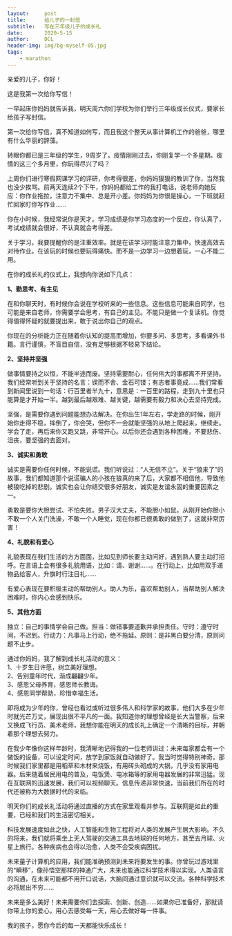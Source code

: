 ```yaml
---
layout:     post
title:      给儿子的一封信
subtitle:   写在三年级儿子的成长礼
date:       2020-5-15
author:     DCL
header-img: img/bg-myself-05.jpg
tags:
    - marathon
---
```

亲爱的儿子，你好！  

  这是我第一次给你写信！

  一早起床你妈妈就告诉我，明天周六你们学校为你们举行三年级成长仪式，要家长给孩子写封信。

  第一次给你写信，真不知道如何写，而且我这个整天从事计算机工作的爸爸，哪里有什么华丽的辞藻。 
   
  转眼你都已是三年级的学生，9周岁了。疫情刚刚过去，你刚复学一个多星期。疫情的这三个多月里，你玩得尽兴了吗？  

  上周你们进行寒假网课学习的评研，你考得很差，你妈妈狠狠的教训了你，当然我也没少挨骂。前两天连续2个下午，你妈妈都给工作的我打电话，说老师向她反应：你作业拖拉，注意力不集中、总是开小差。你妈妈为你很是操心，一下班就赶忙回家盯你写作业……

  你在小时候，我经常说你是天才。学习成绩是你学习态度的一个反应，你认真了，考试成绩就会很好，不认真就会考得差。

  关于学习，我要提醒你的是注重效率。就是在该学习时能注意力集中，快速高效去对待作业。在该玩的时候也要玩得痛快。而不是一边学习一边想着玩，一心不能二用。

  在你的成长礼的仪式上，我想向你说如下几点：

  **1、勤思考、有主见**  

  在和你聊天时，有时候你会说在学校听来的一些信息。这些信息可能来自同学，也可能是来自老师，你需要学会思考，有自己的主见。不能只是做一个复读机。你觉得值得怀疑的就要提出来，敢于说出你自己的观点。  

  你现在的分析能力正在随着你认知的提高而增加，你要多问、多思考，多看课外书籍。言行谨慎，不盲目自信，没有足够根据不轻易下结论。

  **2、坚持并坚强** 

  做事情要持之以恒，不能半途而废。坚持需要耐心，任何伟大的事都离不开坚持。我们经常听到关于坚持的名言：锲而不舍、金石可镂；有志者事竟成……我们常看到新闻里说到一句话：行百里者半九十，意思是：一百里的路程，走到九十里也只能算是才开始一半。越到最后越艰难、越关键，越需要有毅力和决心去坚持完成。  

  坚强，是需要你遇到问题能想办法解决。在你出生1年左右，学走路的时候，刚开始你走得不稳，摔倒了，你会哭，但你不一会就能坚强的从地上爬起来，继续走。学会了走，再后来你又跑又跳，非常开心。以后你还会遇到各种困难，不要悲伤、沮丧，要坚强的去面对。  

  **3、诚实和勇敢**  

  诚实是需要你任何时候，不能说谎。我们听说过：“人无信不立”。关于“狼来了”的故事，我们都知道那个说谎骗人的小孩在狼真的来了后，大家都不相信他，导致他被狼吃掉的悲剧。诚实也会让你结交很多好朋友，诚实是友谊永固的重要因素之一。  

  勇敢是要你大胆尝试、不怕失败。男子汉大丈夫，不能胆小如鼠。从刚开始你胆小不敢一个人关门洗澡，不敢一个人睡觉，现在你都已很勇敢的做到了，这就非常厉害！

  **4、礼貌和有爱心**  

  礼貌表现在我们生活的方方面面，比如见到师长要主动问好，遇到熟人要主动打招呼。在言语上会有很多礼貌用语，比如：请、谢谢……。在行动上，比如用双手递物品给客人，升旗时行注目礼……  

  有爱心表现在要积极主动的帮助别人。助人为乐，喜欢帮助别人，当帮助别人解决困难时，你内心会感到快乐。

  **5、其他方面**  

  独立：自己的事情学会自己做。担当：做错事要道歉并承担责任。守时：遵守时间，不迟到。行动力：凡事马上行动，绝不拖延。原则：是非黑白要分清，原则问题不止步。

通过你妈妈，我了解到成长礼活动的意义：  
1、十岁生日许愿，树立美好理想。  
2、告别童年时代，渐成翩翩少年。  
3、感恩父母养育，感恩师长教诲。  
4、感恩同学帮助，珍惜幸福生活。

即将成为少年的你，曾经也看过或听过很多伟人和科学家的故事，他们大多在少年时就光芒万丈，展现出很不平凡的一面。我知道你的理想曾经是长大当警察，后来又换成飞行员、美术老师，我想你能在明天的成长礼上确定一个清晰的目标，并朝着那个理想去努力。

在我少年像你这样年龄时，我清晰地记得我的一位老师讲过：未来每家都会有一个做饭的设备，可以设定时间，放学到家饭就自动做好了。我当时觉得特别神奇。那时候我们家里都是用稻草和木材来烧饭，有用砖头砌成的大锅，几乎没有家用电器。后来随着居民用电的普及，电饭煲、电冰箱等的家用电器发展的非常迅猛。现在互联网的迅速发展，我们可以视频聊天。信息传递非常快速，当前我们所在的时代还被称为大数据时代的来临。

明天你们的成长礼活动将通过直播的方式在家里观看并参与。互联网是如此的重要，已经和我们的生活密切相关。

科技发展速度如此之快，人工智能和生物工程将对人类的发展产生居大影响。不久的将来，我们就将乘坐上无人驾驶的交通工具去地球的任何地方，甚至去月球、火星上旅行。各种疾病也会得以治愈，人类不会受疾病困扰。

未来量子计算机的应用，我们能准确预测到未来将要发生的事。你曾玩过游戏里的“瞬移”，像孙悟空那样的神通广大，未来也能通过科学技术得以实现。人类语言的沟通，在未来可能都不用开口说话，大脑间通过意识就可以交流。各种科学技术必将层出不穷……

未来是多么美好！未来需要你们去探索、创新、创造……如果你已准备好，那就请你带上你的爱心，用心去感受每一天，用心去做好每一件事。

我的孩子，愿你今后的每一天都能快乐成长！



